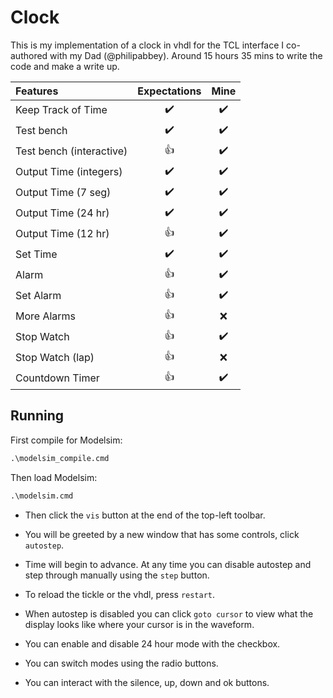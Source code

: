 # Clock

This is my implementation of a clock in vhdl for the TCL interface I co-authored with my Dad (@philipabbey).
Around 15 hours 35 mins to write the code and make a write up.

| Features                 | Expectations | Mine |
| :---                     |    :----:    | :--: |
| Keep Track of Time       |      ✔️     |  ✔️  |
| Test bench               |      ✔️     |  ✔️  |
| Test bench (interactive) |      👍     |  ✔️  |
| Output Time (integers)   |      ✔️     |  ✔️  |
| Output Time (7 seg)      |      ✔️     |  ✔️  |
| Output Time (24 hr)      |      ✔️     |  ✔️  |
| Output Time (12 hr)      |      👍     |  ✔️  |
| Set Time                 |      ✔️     |  ✔️  |
| Alarm                    |      👍     |  ✔️  |
| Set Alarm                |      👍     |  ✔️  |
| More Alarms              |      👍     |  ❌  |
| Stop Watch               |      👍     |  ✔️  |
| Stop Watch (lap)         |      👍     |  ❌  |
| Countdown Timer          |      👍     |  ✔️  |

## Running

First compile for Modelsim:

```cmd
.\modelsim_compile.cmd
```

Then load Modelsim:

```cmd
.\modelsim.cmd
```

- Then click the `vis` button at the end of the top-left toolbar.
- You will be greeted by a new window that has some controls, click
  `autostep`.
- Time will begin to advance. At any time you can disable autostep
  and step through manually using the `step` button.
- To reload the tickle or the vhdl, press `restart`.
- When autostep is disabled you can click `goto cursor` to view what
  the display looks like where your cursor is in the waveform.

- You can enable and disable 24 hour mode with the checkbox.
- You can switch modes using the radio buttons.
- You can interact with the silence, up, down and ok buttons.
